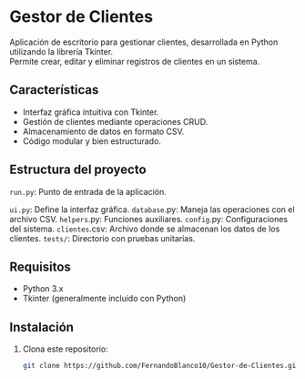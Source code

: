 # Gestor de Clientes

Aplicación de escritorio para gestionar clientes, desarrollada en Python utilizando la librería Tkinter.  
Permite crear, editar y eliminar registros de clientes en un sistema.

## Características

- Interfaz gráfica intuitiva con Tkinter.
- Gestión de clientes mediante operaciones CRUD.
- Almacenamiento de datos en formato CSV.
- Código modular y bien estructurado.

## Estructura del proyecto

`run.py`: Punto de entrada de la aplicación.

`ui.py`: Define la interfaz gráfica.
`database`.py: Maneja las operaciones con el archivo CSV.
`helpers`.py: Funciones auxiliares.
`config`.py: Configuraciones del sistema.
`clientes`.csv: Archivo donde se almacenan los datos de los clientes.
`tests/`: Directorio con pruebas unitarias.

## Requisitos

- Python 3.x
- Tkinter (generalmente incluido con Python)

## Instalación

1. Clona este repositorio:

   ```bash
   git clone https://github.com/FernandoBlanco10/Gestor-de-Clientes.git

